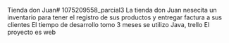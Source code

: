 Tienda don Juan# 1075209558_parcial3
La tienda don Juan nesecita un inventario para tener el registro de sus productos y entregar factura a sus clientes
El tiempo de desarrollo tomo 3 meses
se utilizo Java, trello
El proyecto es web
